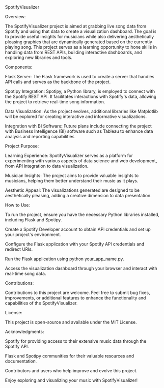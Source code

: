 SpotifyVisualizer

Overview:

The SpotifyVisualizer project is aimed at grabbing live song data from Spotify and using that data to create a visualization dashboard. The goal is to provide useful insights for musicians while also delivering aesthetically pleasing graphics that are dynamically generated based on the currently playing song. This project serves as a learning opportunity to hone skills in handling data from REST APIs, building interactive dashboards, and exploring new libraries and tools.

Components:

Flask Server: The Flask framework is used to create a server that handles API calls and serves as the backbone of the project.

Spotipy Integration: Spotipy, a Python library, is employed to connect with the Spotify REST API. It facilitates interactions with Spotify's data, allowing the project to retrieve real-time song information.

Data Visualization: As the project evolves, additional libraries like Matplotlib will be explored for creating interactive and informative visualizations.

Integration with BI Software: Future plans include connecting the project with Business Intelligence (BI) software such as Tableau to enhance data analysis and reporting capabilities.

Project Purpose:

Learning Experience: SpotifyVisualizer serves as a platform for experimenting with various aspects of data science and web development, from API integration to data visualization.

Musician Insights: The project aims to provide valuable insights to musicians, helping them better understand their music as it plays.

Aesthetic Appeal: The visualizations generated are designed to be aesthetically pleasing, adding a creative dimension to data presentation.

How to Use:

To run the project, ensure you have the necessary Python libraries installed, including Flask and Spotipy.

Create a Spotify Developer account to obtain API credentials and set up your project's environment.

Configure the Flask application with your Spotify API credentials and redirect URIs.

Run the Flask application using python your_app_name.py.

Access the visualization dashboard through your browser and interact with real-time song data.

Contributions:

Contributions to this project are welcome. Feel free to submit bug fixes, improvements, or additional features to enhance the functionality and capabilities of the SpotifyVisualizer.

License:

This project is open-source and available under the MIT License.

Acknowledgments:

Spotify for providing access to their extensive music data through the Spotify API.

Flask and Spotipy communities for their valuable resources and documentation.

Contributors and users who help improve and evolve this project.

Enjoy exploring and visualizing your music with SpotifyVisualizer!
